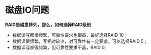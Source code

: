 # 磁盘IO问题
**RAID是磁盘阵列，那么，如何选择RAID级别**
- 数据读写都很频繁，可靠性要求也很高，最好选择RAID 10；  
- 数据读很频繁，写相对较少，对可靠性有一定要求，可以选择RAID 5；  
- 数据读写都很频繁，但可靠性要求不高，RAID 0;  

